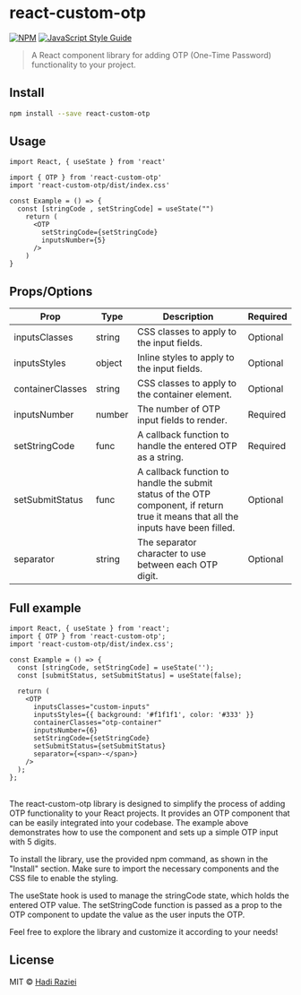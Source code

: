 # react-custom-otp

[![NPM](https://img.shields.io/npm/v/react-custom-otp.svg)](https://www.npmjs.com/package/react-custom-otp)
[![JavaScript Style Guide](https://img.shields.io/badge/code_style-standard-brightgreen.svg)](https://standardjs.com)

> A React component library for adding OTP (One-Time Password) functionality to your project.

## Install

```bash
npm install --save react-custom-otp
```
## Usage

```component.tsx
import React, { useState } from 'react'

import { OTP } from 'react-custom-otp'
import 'react-custom-otp/dist/index.css'

const Example = () => {
  const [stringCode , setStringCode] = useState("")
    return (
      <OTP
        setStringCode={setStringCode}
        inputsNumber={5}
      />
    )
}
```


## Props/Options

| Prop              | Type     | Description                                                    | Required |
|-------------------|----------|----------------------------------------------------------------|----------|
| inputsClasses     | string   | CSS classes to apply to the input fields.                       | Optional |
| inputsStyles      | object   | Inline styles to apply to the input fields.                     | Optional |
| containerClasses  | string   | CSS classes to apply to the container element.                  | Optional |
| inputsNumber      | number   | The number of OTP input fields to render.                       | Required |
| setStringCode     | func     | A callback function to handle the entered OTP as a string.      | Required |
| setSubmitStatus   | func     | A callback function to handle the submit status of the OTP component, if return true it means that all the inputs have been filled. | Optional |
| separator         | string   | The separator character to use between each OTP digit.          | Optional |


## Full example
```component.tsx
import React, { useState } from 'react';
import { OTP } from 'react-custom-otp';
import 'react-custom-otp/dist/index.css';

const Example = () => {
  const [stringCode, setStringCode] = useState('');
  const [submitStatus, setSubmitStatus] = useState(false);

  return (
    <OTP
      inputsClasses="custom-inputs"
      inputsStyles={{ background: '#f1f1f1', color: '#333' }}
      containerClasses="otp-container"
      inputsNumber={6}
      setStringCode={setStringCode}
      setSubmitStatus={setSubmitStatus}
      separator={<span>-</span>}
    />
  );
};
```
\
The react-custom-otp library is designed to simplify the process of adding OTP functionality to your React projects. It provides an OTP component that can be easily integrated into your codebase. The example above demonstrates how to use the component and sets up a simple OTP input with 5 digits.

To install the library, use the provided npm command, as shown in the "Install" section. Make sure to import the necessary components and the CSS file to enable the styling.

The useState hook is used to manage the stringCode state, which holds the entered OTP value. The setStringCode function is passed as a prop to the OTP component to update the value as the user inputs the OTP.

Feel free to explore the library and customize it according to your needs!

## License

MIT © [Hadi Raziei](https://github.com/hadiraz)
